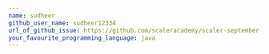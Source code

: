 ```yaml
---
name: sudheer
github_user_name: sudheer12334
url_of_github_issue: https://github.com/scaleracademy/scaler-september-open-source-challenge/issues/89
your_favourite_programming_language: java
---
```

